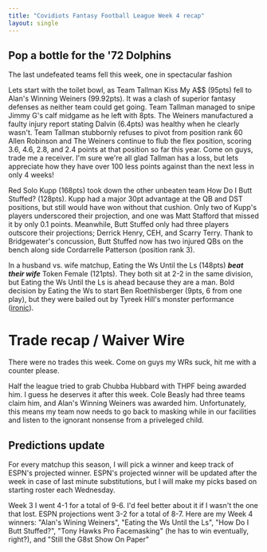 ```yaml
---
title: "Covidiots Fantasy Football League Week 4 recap"
layout: single
---
```


## Pop a bottle for the '72 Dolphins

The last undefeated teams fell this week, one in spectacular fashion

Lets start with the toilet bowl, as Team Tallman Kiss My A$$ (95pts) fell to Alan's Winning Weiners (99.92pts). It was a clash of superior fantasy defenses as neither team could get going. Team Tallman managed to snipe Jimmy G's calf midgame as he left with 8pts. The Weiners manufactured a faulty injury report stating Dalvin (6.4pts) was healthy when he clearly wasn't. Team Tallman stubbornly refuses to pivot from position rank 60 Allen Robinson and The Weiners continue to flub the flex position, scoring 3.6, 4.6, 2.8, and 2.4 points at that position so far this year. Come on guys, trade me a receiver. I'm sure we're all glad Tallman has a loss, but lets appreciate how they have over 100 less points against than the next less in only 4 weeks!

Red Solo Kupp (168pts) took down the other unbeaten team How Do I Butt Stuffed? (128pts). Kupp had a major 30pt advantage at the QB and DST positions, but still would have won without that cushion. Only two of Kupp's players underscored their projection, and one was Matt Stafford that missed it by only 0.1 points. Meanwhile, Butt Stuffed only had three players outscore their projections; Derrick Henry, CEH, and Scarry Terry. Thank to Bridgewater's concussion, Butt Stuffed now has two injured QBs on the bench along side Cordarrelle Patterson (position rank 3).

In a husband vs. wife matchup, Eating the Ws Until the Ls (148pts) ***beat their wife*** Token Female (121pts). They both sit at 2-2 in the same division, but Eating the Ws Until the Ls is ahead because they are a man. Bold decision by Eating the Ws to start Ben Roethlisberger (9pts, 6 from one play), but they were bailed out by Tyreek Hill's monster performance ([ironic](https://www.sportingnews.com/us/nfl/news/tyreek-hill-domestic-violence-child-abuse-investigation/neqfn40200lt16ik2142ay772)). 


# Trade recap / Waiver Wire

There were no trades this week. Come on guys my WRs suck, hit me with a counter please.

Half the league tried to grab Chubba Hubbard with THPF being awarded him. I guess he deserves it after this week.
Cole Beasly had three teams claim him, and Alan's Winning Weiners was awarded him. Unfortunately, this means my team now needs to go back to masking while in our facilities and listen to the ignorant nonsense from a priveleged child.

## Predictions update
For every matchup this season, I will pick a winner and keep track of ESPN's projected winner. ESPN's projected winner will be updated after the week in case of last minute substitutions, but I will make my picks based on starting roster each Wednesday.

Week 3 I went 4-1 for a total of 9-6. I'd feel better about it if I wasn't the one that lost. ESPN projections went 3-2 for a total of 8-7. Here are my Week 4 winners:
"Alan's Wining Weiners", "Eating the Ws Until the Ls", "How Do I Butt Stuffed?", "Tony Hawks Pro Facemasking" (he has to win eventually, right?), and "Still the G8st Show On Paper"



